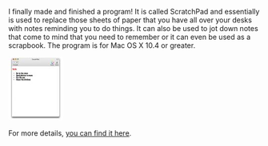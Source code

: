 I finally made and finished a program! It is called ScratchPad and essentially is used to replace those sheets of paper that you have all over your desks with notes reminding you to do things. It can also be used to jot down notes that come to mind that you need to remember or it can even be used as a scrapbook. The program is for Mac OS X 10.4 or greater.

[![ScratchPad Screenshot](picture-1.thumbnail.jpg)](https://i0.wp.com/alexseifert.wordpress.com/files/2008/02/picture-1.jpg "ScratchPad Screenshot")

For more details, [you can find it here](http://seifertalex.googlepages.com/).